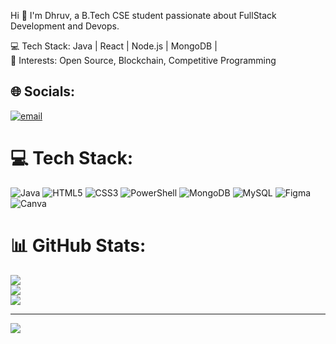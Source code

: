 Hi 👋 I'm Dhruv, a B.Tech CSE student passionate about FullStack Development and Devops.<br>

💻 Tech Stack: Java | React | Node.js | MongoDB | <br>
🚀 Interests: Open Source, Blockchain, Competitive Programming<br1>
<!--📫 Let's connect: [LinkedIn] [Portfolio]-->

## 🌐 Socials:
[![email](https://img.shields.io/badge/Email-D14836?logo=gmail&logoColor=white)](mailto:dhruvtiwari350@gmail.com) 

# 💻 Tech Stack:
![Java](https://img.shields.io/badge/java-%23ED8B00.svg?style=flat-square&logo=openjdk&logoColor=white) ![HTML5](https://img.shields.io/badge/html5-%23E34F26.svg?style=flat-square&logo=html5&logoColor=white) ![CSS3](https://img.shields.io/badge/css3-%231572B6.svg?style=flat-square&logo=css3&logoColor=white) ![PowerShell](https://img.shields.io/badge/PowerShell-%235391FE.svg?style=flat-square&logo=powershell&logoColor=white) ![MongoDB](https://img.shields.io/badge/MongoDB-%234ea94b.svg?style=flat-square&logo=mongodb&logoColor=white) ![MySQL](https://img.shields.io/badge/mysql-4479A1.svg?style=flat-square&logo=mysql&logoColor=white) ![Figma](https://img.shields.io/badge/figma-%23F24E1E.svg?style=flat-square&logo=figma&logoColor=white) ![Canva](https://img.shields.io/badge/Canva-%2300C4CC.svg?style=flat-square&logo=Canva&logoColor=white)
# 📊 GitHub Stats:
![](https://github-readme-stats.vercel.app/api?username=DhruvX3&theme=shadow_green&hide_border=false&include_all_commits=false&count_private=false)<br/>
![](https://nirzak-streak-stats.vercel.app/?user=DhruvX3&theme=shadow_green&hide_border=false)<br/>
![](https://github-readme-stats.vercel.app/api/top-langs/?username=DhruvX3&theme=shadow_green&hide_border=false&include_all_commits=false&count_private=false&layout=compact)

---
[![](https://visitcount.itsvg.in/api?id=DhruvX3&icon=0&color=0)](https://visitcount.itsvg.in)

<!-- Proudly created with GPRM ( https://gprm.itsvg.in ) -->
